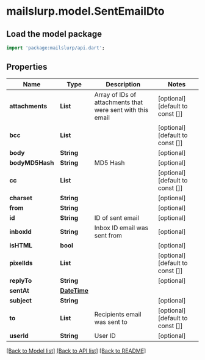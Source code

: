 # mailslurp.model.SentEmailDto

## Load the model package
```dart
import 'package:mailslurp/api.dart';
```

## Properties
Name | Type | Description | Notes
------------ | ------------- | ------------- | -------------
**attachments** | **List<String>** | Array of IDs of attachments that were sent with this email | [optional] [default to const []]
**bcc** | **List<String>** |  | [optional] [default to const []]
**body** | **String** |  | [optional] 
**bodyMD5Hash** | **String** | MD5 Hash | [optional] 
**cc** | **List<String>** |  | [optional] [default to const []]
**charset** | **String** |  | [optional] 
**from** | **String** |  | [optional] 
**id** | **String** | ID of sent email | [optional] 
**inboxId** | **String** | Inbox ID email was sent from | [optional] 
**isHTML** | **bool** |  | [optional] 
**pixelIds** | **List<String>** |  | [optional] [default to const []]
**replyTo** | **String** |  | [optional] 
**sentAt** | [**DateTime**](DateTime) |  | 
**subject** | **String** |  | [optional] 
**to** | **List<String>** | Recipients email was sent to | [optional] [default to const []]
**userId** | **String** | User ID | [optional] 

[[Back to Model list]](../README#documentation-for-models) [[Back to API list]](../README#documentation-for-api-endpoints) [[Back to README]](../README)


